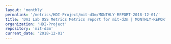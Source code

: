 ```yaml
---
layout: 'monthly'
permalink: '/metrics/HDI-Project/mit-d3m/MONTHLY-REPORT-2018-12-01/'
title: 'DAI Lab OSS Metrics Metrics report for mit-d3m | MONTHLY-REPORT-2018-12-01'
organization: 'HDI-Project'
repository: 'mit-d3m'
current_date: '2018-12-01'
---
```


